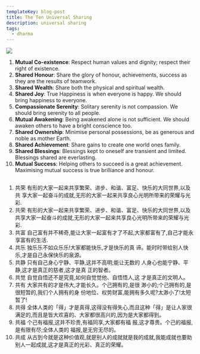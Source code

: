 ```yaml
---
templateKey: blog-post
title: The Ten Universal Sharing
description: universal sharing
tags:
  - dharma
---
```

![](/img/pencils.jpg)

1. **Mutual Co-existence**: Respect human values and dignity; respect their right of existence.
2. **Shared Honour**: Share the glory of honour, achievements, success as they are the results of teamwork.
3. **Shared Wealth**: Share both the physical and spiritual wealth.
4. **Shared Joy**: True Happiness is when everyone is happy. We should bring happiness to everyone.
5. **Compassionate Serenity**: Solitary serenity is not compassion. We should bring serenity to all people.
6. **Mutual Awakening**: Being awakened alone is not sufficient. We should awaken others to have a bright conscience too.
7. **Shared Ownership**: Minimise personal possessions, be as generous and noble as mother Earth.
8. **Shared Achievement**: Share gains to create one world ones family.
9. **Shared Blessings**: Blessings kept to oneself are transient and limited. Blessings shared are everlasting.
10. **Mutual Success**: Helping others to succeed is a great achievement. Maximising mutual success is true brilliance and honour.


```

```

1. 共荣 有形的大家一起来共享繁荣、进步、和谐、富足、快乐的大同世界,以及共
   享大家一起奋斗的成就,无形的大家一起来共享良心光明所带来的荣耀与光彩.
2. 共荣 有形的大家一起来共享繁荣、进步、和谐、富足、快乐的大同世界,以及共享大家一起奋斗的成就,无形的大家一起来共享良心光明所带来的荣耀与光彩.
3. 共富 自己富有并不稀奇,能让大家一起富有才了不起,大家都富有了,自己才能永享富有的生活.
4. 共乐 独乐乐不如众乐乐!大家都能快乐,才是快乐的真 谛。能时时带给别人快乐,才是自己永保快乐的泉源。
5. 共静 只有自己身心宁静、平静,这并不高明;能让无数的 人身心也能宁静、平静,这才是真正的慈者,这才是真 正的智者。
6. 共觉 自觉自悟还不是究竟,如何自觉觉他、自悟悟人,这 才是真正的文明人。
7. 共有 大家共有的才是伟大,才能长久。个己拥有的,是很 渺小的;个己拥有的,是很短暂的,我们个人拥有的身 份地位、权势财富,能拥有多久呢?太渺小了!太短暂了!
8. 共得 全体人类的「得」才是真得,这得没有得失心,而且这种「得」是让人家很满足的,而且是皆大欢喜的、大家都很高兴的,因为是大家都得到。
9. 共福 个己有福报,这并不珍贵,有福同享,大家都有福 报,这才尊贵。个己的福报,是有限有尽;全体人类的 福报,是无穷无尽的。
10. 共成 从古到今就是这种价值观,就是别人的成就就是我的成就,我能成就也要助别人一起成就,这才是真正的光彩、真正的荣耀。
